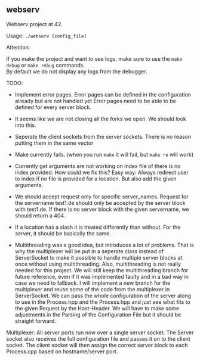 ## webserv

Webserv project at 42.

Usage: `./webserv [config_file]`

Attention:   

If you make the project and want to see logs, make sure to use the `make debug` or `make rebug` commands.   
By default we do not display any logs from the debugger.

TODO:

- Implement error pages. Error pages can be defined in the configuration already but are not handled yet Error pages need to be able to be defined for every server block.
- It seems like we are not closing all the forks we open. We should look into this.
- Seperate the client sockets from the server sockets. There is no reason putting them in the same vector
- Make currently fails. (when you run `make` it will fail, but `make re` will work)
- Currently get arguments are not working on index file of there is no index provided. How could we fix this?
	Easy way: Always redirect user to index if no file is provided for a location. But also add the  given arguments.
- We should accept request only for specific server_names. Request for the servername test1.de should only be accepted by the server block with test1.de. If there is no server block with the given servername, we should return a 404.
- If a location has a slash it is treated differently than without. For the server, it should be basically the same. 

- Multithreading was a good idea, but introduces a lot of problems. That is why the multiplexer will be put in a seperate class instead of ServerSocket to make it possible to handle multiple server blocks at once without using multithreading. Also, multithreading is not really needed for this project. We will still keep the multithreading branch for future reference, even if it was implemented faulty and in a bad way in case we need to fallback. I will implement a new branch for the multiplexer and reuse some of the code from the multiplexer in ServerSocket. We can pass the whole configuration of the server along to use in the Process.hpp and the Process.hpp and just see what fits to the given Request by the Host-Header. We will have to make some adjustments in the Parsing of the Configuration File but it should be straight forward.

Multiplexer:
	All server ports run now over a single server socket. The Server socket also receives the full configuration file and passes it on to the client socket. The client socket will then assign the correct server block to each Process.cpp based on hostname/server port.
